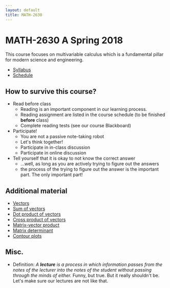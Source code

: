 ```yaml
---
layout: default
title: MATH-2630
---
```


# MATH-2630 A Spring 2018

This course focuses on multivariable calculus
which is a fundamental pillar for modern science and engineering.

* [Syllabus](syllabus/)
* [Schedule](syllabus/#schedule)


## How to survive this course?

* Read before class
  - Reading is an important component in our learning process.
  - Reading assignment are listed in the course schedule
    (to be finished __before__ class)
  - Complete reading tests (see our course Blackboard)
* Participate!
  - You are not a passive note-taking robot
  - Let's think together!
  - Participate in in-class discussion
  - Participate in online   discussion
* Tell yourself that it is okay to not know the correct answer
  - ...well, as long as you are actively trying to figure out the answers
  - the process of the trying to figure out the answer is the important part.
    The only important part!

## Additional material

* [Vectors](vectors/)
* [Sum of vectors](vectorsum/)
* [Dot product of vectors](dotprod/)
* [Cross product of vectors](crossprod/)
* [Matrix-vector product](matvec/)
* [Matrix determinant](det/)
* [Contour plots](contour/)

## Misc.

* Definition: _A __lecture__ is a process in which information passes
  from the notes of the lecturer into the notes of the student
  without passing through the minds of either._
  Funny, but true.
  But it really shouldn't be.
  Let's make sure our lectures are not like that.
